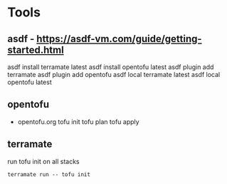 # Tools
## asdf - https://asdf-vm.com/guide/getting-started.html
asdf install terramate latest
asdf install opentofu latest
asdf plugin add terramate
asdf plugin add opentofu
asdf local terramate latest
asdf local opentofu latest

## opentofu
 - opentofu.org
tofu init
tofu plan
tofu apply


## terramate

run tofu init on all stacks
```
terramate run -- tofu init
```

